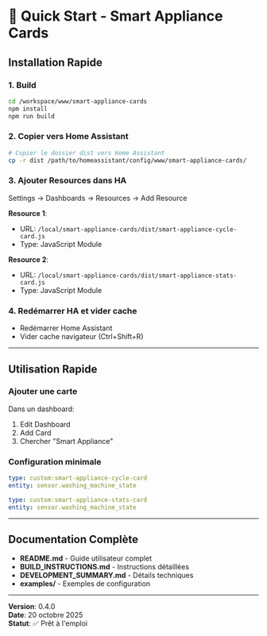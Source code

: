 # 🚀 Quick Start - Smart Appliance Cards

## Installation Rapide

### 1. Build

```bash
cd /workspace/www/smart-appliance-cards
npm install
npm run build
```

### 2. Copier vers Home Assistant

```bash
# Copier le dossier dist vers Home Assistant
cp -r dist /path/to/homeassistant/config/www/smart-appliance-cards/
```

### 3. Ajouter Resources dans HA

Settings → Dashboards → Resources → Add Resource

**Resource 1**:
- URL: `/local/smart-appliance-cards/dist/smart-appliance-cycle-card.js`
- Type: JavaScript Module

**Resource 2**:
- URL: `/local/smart-appliance-cards/dist/smart-appliance-stats-card.js`
- Type: JavaScript Module

### 4. Redémarrer HA et vider cache

- Redémarrer Home Assistant
- Vider cache navigateur (Ctrl+Shift+R)

---

## Utilisation Rapide

### Ajouter une carte

Dans un dashboard:
1. Edit Dashboard
2. Add Card
3. Chercher "Smart Appliance"

### Configuration minimale

```yaml
type: custom:smart-appliance-cycle-card
entity: sensor.washing_machine_state
```

```yaml
type: custom:smart-appliance-stats-card
entity: sensor.washing_machine_state
```

---

## Documentation Complète

- **README.md** - Guide utilisateur complet
- **BUILD_INSTRUCTIONS.md** - Instructions détaillées
- **DEVELOPMENT_SUMMARY.md** - Détails techniques
- **examples/** - Exemples de configuration

---

**Version**: 0.4.0  
**Date**: 20 octobre 2025  
**Statut**: ✅ Prêt à l'emploi
